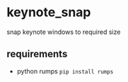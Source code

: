# keynote_snap
snap keynote windows to required size

## requirements
- python rumps
``` pip install rumps ```